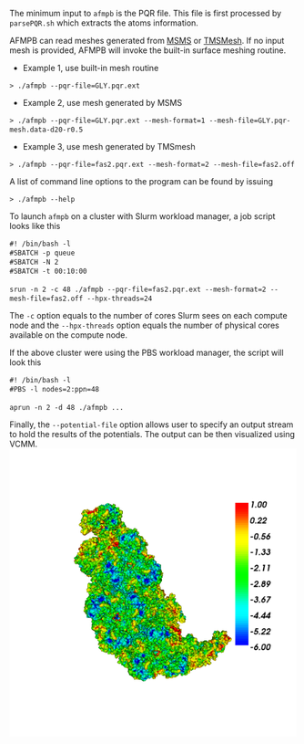 The minimum input to `afmpb` is the PQR file. This file is first processed by 
`parsePQR.sh` which extracts the atoms information. 

AFMPB can read meshes generated from [MSMS](https://www.ncbi.nlm.nih.gov/pubmed/8906967)
or [TMSMesh](http://lsec.cc.ac.cn/~lubz/Meshing.html). If no input mesh is 
provided, AFMPB will invoke the built-in surface meshing routine. 

* Example 1, use built-in mesh routine
```
> ./afmpb --pqr-file=GLY.pqr.ext
```
* Example 2, use mesh generated by MSMS
```
> ./afmpb --pqr-file=GLY.pqr.ext --mesh-format=1 --mesh-file=GLY.pqr-mesh.data-d20-r0.5 
```
* Example 3, use mesh generated by TMSmesh
```
> ./afmpb --pqr-file=fas2.pqr.ext --mesh-format=2 --mesh-file=fas2.off 
```

A list of command line options to the program can be found by issuing
```
> ./afmpb --help
```

To launch `afmpb` on a cluster with Slurm workload manager, a job script looks like this
```
#! /bin/bash -l
#SBATCH -p queue
#SBATCH -N 2
#SBATCH -t 00:10:00

srun -n 2 -c 48 ./afmpb --pqr-file=fas2.pqr.ext --mesh-format=2 --mesh-file=fas2.off --hpx-threads=24
```
The `-c` option equals to the number of cores Slurm sees on each compute node and the `--hpx-threads`
option equals the number of physical cores available on the compute node. 

If the above cluster were using the PBS workload manager, the script will look this 
```
#! /bin/bash -l
#PBS -l nodes=2:ppn=48

aprun -n 2 -d 48 ./afmpb ...
```

Finally, the `--potential-file` option allows user to specify an output stream to hold the 
results of the potentials. The output can be then visualized using VCMM. ![3k1q](/image/3k1q6d.png)
